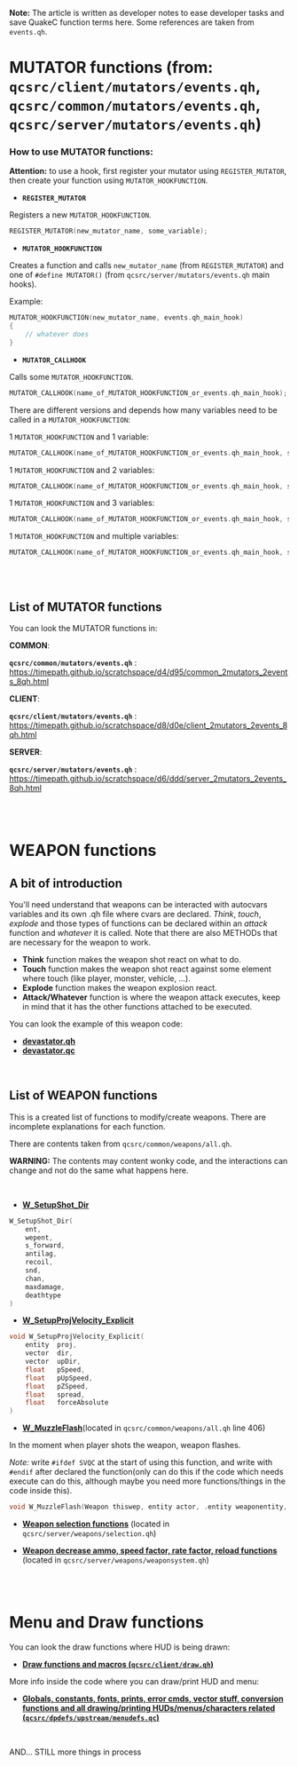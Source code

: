 **Note:** The article is written as developer notes to ease developer tasks and save QuakeC function terms here. Some references are taken from `events.qh`.


# MUTATOR functions (from: `qcsrc/client/mutators/events.qh`, `qcsrc/common/mutators/events.qh`, `qcsrc/server/mutators/events.qh`)

### How to use MUTATOR functions:

**Attention:** to use a hook, first register your mutator using `REGISTER_MUTATOR`, then create your function using `MUTATOR_HOOKFUNCTION`.


- **`REGISTER_MUTATOR`**

Registers a new `MUTATOR_HOOKFUNCTION`.
```c
REGISTER_MUTATOR(new_mutator_name, some_variable);
```


- **`MUTATOR_HOOKFUNCTION`**

Creates a function and calls `new_mutator_name` (from `REGISTER_MUTATOR`) and one of `#define MUTATOR()` (from `qcsrc/server/mutators/events.qh` main hooks).

Example:
```c
MUTATOR_HOOKFUNCTION(new_mutator_name, events.qh_main_hook)
{
    // whatever does
}
```

- **`MUTATOR_CALLHOOK`**

Calls some `MUTATOR_HOOKFUNCTION`.
```c
MUTATOR_CALLHOOK(name_of_MUTATOR_HOOKFUNCTION_or_events.qh_main_hook);
```

There are different versions and depends how many variables need to be called in a `MUTATOR_HOOKFUNCTION`:

1 `MUTATOR_HOOKFUNCTION` and 1 variable:

```c
MUTATOR_CALLHOOK(name_of_MUTATOR_HOOKFUNCTION_or_events.qh_main_hook, some_variable);
```

1 `MUTATOR_HOOKFUNCTION` and 2 variables:

```c
MUTATOR_CALLHOOK(name_of_MUTATOR_HOOKFUNCTION_or_events.qh_main_hook, some_variable, some_variable);
```

1 `MUTATOR_HOOKFUNCTION` and 3 variables:

```c
MUTATOR_CALLHOOK(name_of_MUTATOR_HOOKFUNCTION_or_events.qh_main_hook, some_variable, some_variable, some_variable);
```

1 `MUTATOR_HOOKFUNCTION` and multiple variables:

```c
MUTATOR_CALLHOOK(name_of_MUTATOR_HOOKFUNCTION_or_events.qh_main_hook, some_variable, some_variable, some_variable, some_variable, ...);
```

<br />
<br />


## List of MUTATOR functions

You can look the MUTATOR functions in:

**COMMON**:

**`qcsrc/common/mutators/events.qh`** :
https://timepath.github.io/scratchspace/d4/d95/common_2mutators_2events_8qh.html


**CLIENT**:

**`qcsrc/client/mutators/events.qh`** :
https://timepath.github.io/scratchspace/d8/d0e/client_2mutators_2events_8qh.html


**SERVER**:

**`qcsrc/server/mutators/events.qh`** :
https://timepath.github.io/scratchspace/d6/ddd/server_2mutators_2events_8qh.html


<br />
<br />

# WEAPON functions

## A bit of introduction

You'll need understand that weapons can be interacted with autocvars variables and its own .qh file where cvars are declared. *Think*, *touch*, *explode* and those types of functions can be declared within an *attack* function and *whatever* it is called. Note that there are also METHODs that are necessary for the weapon to work.

- **Think** function makes the weapon shot react on what to do.
- **Touch** function makes the weapon shot react against some element where touch (like player, monster, vehicle, ...).
- **Explode** function makes the weapon explosion react.
- **Attack/Whatever** function is where the weapon attack executes, keep in mind that it has the other functions attached to be executed.

You can look the example of this weapon code:
- [**devastator.qh**](https://timepath.github.io/scratchspace/d9/dfa/devastator_8qh_source.html)
- [**devastator.qc**](https://timepath.github.io/scratchspace/d9/d5d/devastator_8qc_source.html)

<br />

## List of WEAPON functions

This is a created list of functions to modify/create weapons. There are incomplete explanations for each function.

There are contents taken from `qcsrc/common/weapons/all.qh`.

**WARNING:** The contents may content wonky code, and the interactions can change and not do the same what happens here.

<br />

- [**W_SetupShot_Dir**](https://timepath.github.io/scratchspace/d4/d3f/tracing_8qh.html#aff0ea351757ee6caf83b25d12d18656c)

```c
W_SetupShot_Dir(
	ent,
 	wepent,
 	s_forward,
 	antilag,
 	recoil,
 	snd,
 	chan,
 	maxdamage,
 	deathtype 
)
```

- [**W_SetupProjVelocity_Explicit**](https://timepath.github.io/scratchspace/d7/d31/tracing_8qc.html#a55f8f2b1828413bfb123a5fcb61b9f8e)

```c
void W_SetupProjVelocity_Explicit(
    entity 	proj,
    vector 	dir,
    vector 	upDir,
    float 	pSpeed,
    float 	pUpSpeed,
    float 	pZSpeed,
    float 	spread,
    float 	forceAbsolute 
)
```

- [**W_MuzzleFlash**](https://timepath.github.io/scratchspace/d0/ddd/weapons_2all_8qh_source.html)(located in `qcsrc/common/weapons/all.qh` line 406)

In the moment when player shots the weapon, weapon flashes. 

*Note:* write `#ifdef SVQC` at the start of using this function, and write with `#endif` after declared the function(only can do this if the code which needs execute can do this, although maybe you need more functions/things in the code inside this).

```c
void W_MuzzleFlash(Weapon thiswep, entity actor, .entity weaponentity, vector shotorg, vector shotdir);
```

- [**Weapon selection functions**](https://timepath.github.io/scratchspace/d8/d6b/selection_8qh.html)
(located in `qcsrc/server/weapons/selection.qh`)

- [**Weapon decrease ammo, speed factor, rate factor, reload functions**](https://timepath.github.io/scratchspace/d5/de0/weaponsystem_8qc.html)
(located in `qcsrc/server/weapons/weaponsystem.qh`)

<br />
<br />

# Menu and Draw functions

You can look the draw functions where HUD is being drawn: 
- [**Draw functions and macros (`qcsrc/client/draw.qh`)**](https://timepath.github.io/scratchspace/d5/d8d/client_2draw_8qh_source.html)

More info inside the code where you can draw/print HUD and menu: 
- [**Globals, constants, fonts, prints, error cmds, vector stuff, conversion functions and all drawing/printing HUDs/menus/characters related (`qcsrc/dpdefs/upstream/menudefs.qc`)**](https://timepath.github.io/scratchspace/d8/de2/menudefs_8qc_source.html)

<br />

AND... STILL more things in process